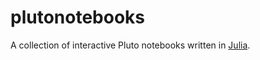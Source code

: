# plutonotebooks

A collection of interactive Pluto notebooks written in [Julia](https://julialang.org).

